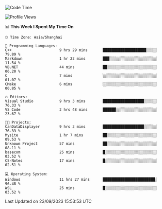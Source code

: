 <!--START_SECTION:waka-->
![Code Time](http://img.shields.io/badge/Code%20Time-1%2C262%20hrs%204%20mins-blue)

![Profile Views](http://img.shields.io/badge/Profile%20Views-3-blue)

📊 **This Week I Spent My Time On** 

```text
🕑︎ Time Zone: Asia/Shanghai

💬 Programming Languages: 
C++                      9 hrs 29 mins       ████████████████████░░░░░   79.89 % 
Markdown                 1 hr 22 mins        ███░░░░░░░░░░░░░░░░░░░░░░   11.54 % 
VB.NET                   44 mins             ██░░░░░░░░░░░░░░░░░░░░░░░   06.20 % 
C                        7 mins              ░░░░░░░░░░░░░░░░░░░░░░░░░   01.07 % 
CMake                    6 mins              ░░░░░░░░░░░░░░░░░░░░░░░░░   00.85 % 

🔥 Editors: 
Visual Studio            9 hrs 3 mins        ███████████████████░░░░░░   76.33 % 
VS Code                  2 hrs 48 mins       ██████░░░░░░░░░░░░░░░░░░░   23.67 % 

🐱‍💻 Projects: 
CanDataDisplayer         9 hrs 3 mins        ███████████████████░░░░░░   76.33 % 
Mysite                   1 hr 7 mins         ██░░░░░░░░░░░░░░░░░░░░░░░   09.53 % 
Unknown Project          57 mins             ██░░░░░░░░░░░░░░░░░░░░░░░   08.11 % 
basecom                  25 mins             █░░░░░░░░░░░░░░░░░░░░░░░░   03.52 % 
CS-Notes                 17 mins             █░░░░░░░░░░░░░░░░░░░░░░░░   02.51 % 

💻 Operating System: 
Windows                  11 hrs 27 mins      ████████████████████████░   96.48 % 
WSL                      25 mins             █░░░░░░░░░░░░░░░░░░░░░░░░   03.52 % 
```


 Last Updated on 23/09/2023 15:53:53 UTC
<!--END_SECTION:waka-->